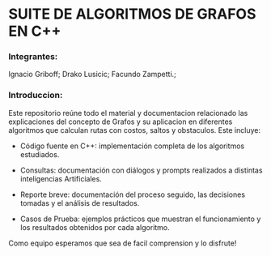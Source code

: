 # SUITE DE ALGORITMOS DE GRAFOS EN C++
### Integrantes: 
Ignacio Griboff; Drako Lusicic; Facundo Zampetti.;
### Introduccion:
Este repositorio reúne todo el material y documentacion relacionado las explicaciones del concepto de Grafos y su aplicacion en diferentes algoritmos que calculan rutas con costos, saltos y obstaculos. Este incluye:
- Código fuente en C++: implementación completa de los algoritmos estudiados.

- Consultas: documentación con diálogos y prompts realizados a distintas inteligencias Artificiales.

- Reporte breve: documentación del proceso seguido, las decisiones tomadas y el análisis de resultados.

- Casos de Prueba: ejemplos prácticos que muestran el funcionamiento y los resultados obtenidos por cada algoritmo.

Como equipo esperamos que sea de facil comprension y lo disfrute!

